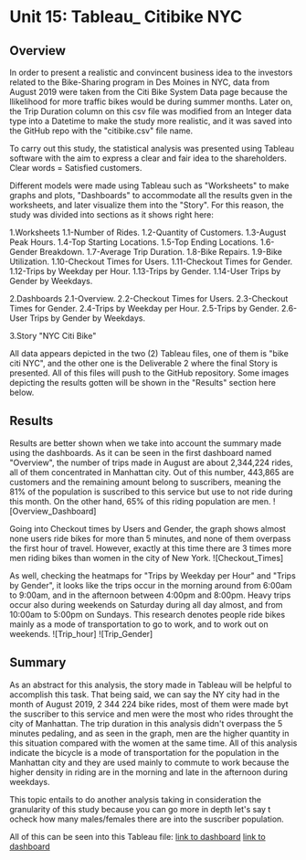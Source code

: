 # Unit 15: Tableau_ Citibike NYC #

## Overview ##
In order to present a realistic and convincent business idea to the investors related to the Bike-Sharing program in Des Moines in NYC, data from August 2019 were taken from the Citi Bike System Data page because the llikelihood for more traffic bikes would be during summer months. Later on, the Trip Duration column on this csv file was modified from an Integer data type into a Datetime to make the study more realistic, and it was saved into the GitHub repo with the "citibike.csv" file name.

To carry out this study, the statistical analysis was presented using Tableau software with the aim to express a clear and fair idea to the shareholders. Clear words = Satisfied customers.

Different models were made using Tableau such as "Worksheets" to make graphs and plots, "Dashboards" to accommodate all the results gven in the worksheets, and later visualize them into the "Story". For this reason, the study was divided into sections as it shows right here:

1.Worksheets
    1.1-Number of Rides.
    1.2-Quantity of Customers.
    1.3-August Peak Hours.
    1.4-Top Starting Locations.
    1.5-Top Ending Locations.
    1.6-Gender Breakdown.
    1.7-Average Trip Duration.
    1.8-Bike Repairs.
    1.9-Bike Utilization.
    1.10-Checkout Times for Users.
    1.11-Checkout Times for Gender.
    1.12-Trips by Weekday per Hour.
    1.13-Trips by Gender.
    1.14-User Trips by Gender by Weekdays.

2.Dashboards
    2.1-Overview.
    2.2-Checkout Times for Users.
    2.3-Checkout Times for Gender.
    2.4-Trips by Weekday per Hour.
    2.5-Trips by Gender.
    2.6-User Trips by Gender by Weekdays.

3.Story "NYC Citi Bike"

All data appears depicted in the two (2) Tableau files, one of them is "bike citi NYC", and the other one is the Deliverable 2 where the final Story is presented. All of this files will push to the GitHub repository. Some images depicting the results gotten will be shown in the "Results" section here below.

## Results ##

Results are better shown when we take into account the summary made using the dashboards.
As it can be seen in the first dashboard named "Overview", the number of trips made in August are about 2,344,224 rides, all of them concentrated in Manhattan city. Out of this number, 443,865 are customers and the remaining amount belong to suscribers, meaning the 81% of the population is suscribed to this service but use to not ride during this month. On the other hand, 65% of this riding population are men.
![Overview_Dashboard] 

Going into Checkout times by Users and Gender, the graph shows almost none users ride bikes for more than 5 minutes, and none of them overpass the first hour of travel. However, exactly at this time there are 3 times more men riding bikes than women in the city of New York.
![Checkout_Times] 

As well, checking the heatmaps for "Trips by Weekday per Hour" and  "Trips by Gender", it looks like the trips occur in the morning around from 6:00am to 9:00am, and in the afternoon between 4:00pm and 8:00pm. Heavy trips occur also during weekends on Saturday during all day almost, and from 10:00am to 5:00pm on Sundays. This research denotes people ride bikes mainly as a mode of transportation to go to work, and to work out on weekends.
![Trip_hour]
![Trip_Gender]

## Summary ##

As an abstract for this analysis, the story made in Tableau will be helpful to accomplish this task.
That being said, we can say the NY city had in the month of August 2019, 2 344 224 bike rides, most of them were made byt the suscriber to this service and men were the most who rides throught the city of Manhattan. The trip duration in this analysis didn't overpass the 5 minutes pedaling, and as seen in the graph, men are the higher quantity in this situation compared with the women at the same time. All of this analysis indicate the bicycle is a mode of transportation for the population in the Manhattan city and they are used mainly to commute to work because the higher density in riding are in the morning and late in the afternoon during weekdays.

This topic entails to do another analysis taking in consideration the granularity of this study because you can go more in depth let's say t ocheck how many males/females there are into the suscriber population.

All of this can be seen into this Tableau file: 
[link to dashboard](https://public.tableau.com/views/Deliverable2_16732406700520/Overview-Dashboard?:language=en-US&publish=yes&:display_count=n&:origin=viz_share_link)
[link to dashboard](https://public.tableau.com/views/bikecitiNYC/Dashboard2?:language=en-US&publish=yes&:display_count=n&:origin=viz_share_link)
